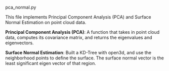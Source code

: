 pca_normal.py


This file implements Principal Component Analysis (PCA) and Surface Normal Estimation on point cloud data. 

**Principal Component Analysis (PCA)**: A function that takes in point cloud data, computes its covariance matrix, and returns the eigenvalues and eigenvectors.

**Surface Normal Estimation**: Built a KD-Tree with open3d, and use the neighborhood points to define the surface. The surface normal vector is the least significant eigen vector of that region. 
